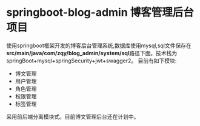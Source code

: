 # springboot-blog-admin  博客管理后台项目

  使用springboot框架开发的博客后台管理系统,数据库使用mysql,sql文件保存在**src/main/java/com/zqy/blog_admin/system/sql**路径下面。技术栈为 springBoot+mysql+springSecurity+jwt+swagger2。
  目前有如下模块:   
  - 博文管理
  - 用户管理
  - 角色管理
  - 权限管理
  - 标签管理

采用前后端分离模块式。目前博文管理后台还在计划中。




